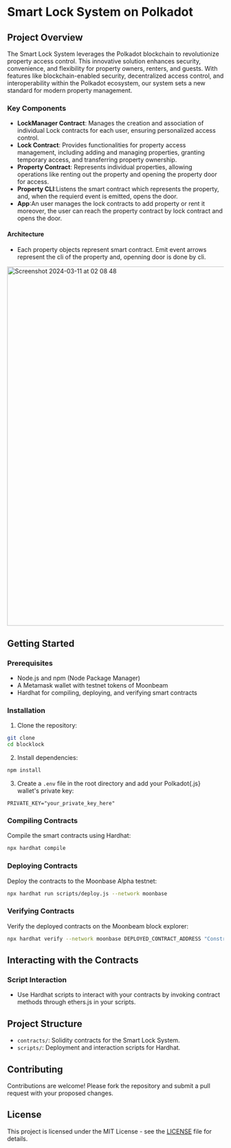 # Smart Lock System on Polkadot

## Project Overview

The Smart Lock System leverages the Polkadot blockchain to revolutionize property access control. This innovative solution enhances security, convenience, and flexibility for property owners, renters, and guests. With features like blockchain-enabled security, decentralized access control, and interoperability within the Polkadot ecosystem, our system sets a new standard for modern property management.

### Key Components

- **LockManager Contract**: Manages the creation and association of individual Lock contracts for each user, ensuring personalized access control.
- **Lock Contract**: Provides functionalities for property access management, including adding and managing properties, granting temporary access, and transferring property ownership.
- **Property Contract**: Represents individual properties, allowing operations like renting out the property and opening the property door for access.
- **Property CLI**:Listens the smart contract which represents the property, and, when the requierd event is emitted, opens the door.
- **App**:An user manages the lock contracts to add property or rent it moreover, the user can reach the property contract by lock contract and opens the door.

#### Architecture

- Each property objects represent smart contract. Emit event arrows represent the cli of the property and, openning door is done by cli.

<img width="835" alt="Screenshot 2024-03-11 at 02 08 48" src="https://github.com/DogukanGun/BlockLockProject/assets/59707019/206cab9b-4e1d-47bf-9c51-86527850c6ad">

## Getting Started

### Prerequisites

- Node.js and npm (Node Package Manager)
- A Metamask wallet with testnet tokens of Moonbeam
- Hardhat for compiling, deploying, and verifying smart contracts

### Installation

1. Clone the repository:

```bash
git clone
cd blocklock
```

2. Install dependencies:

```bash
npm install
```

3. Create a `.env` file in the root directory and add your Polkadot{.js} wallet's private key:

```plaintext
PRIVATE_KEY="your_private_key_here"
```

### Compiling Contracts

Compile the smart contracts using Hardhat:

```bash
npx hardhat compile
```

### Deploying Contracts

Deploy the contracts to the Moonbase Alpha testnet:

```bash
npx hardhat run scripts/deploy.js --network moonbase
```

### Verifying Contracts

Verify the deployed contracts on the Moonbeam block explorer:

```bash
npx hardhat verify --network moonbase DEPLOYED_CONTRACT_ADDRESS "Constructor Argument 1" "Constructor Argument 2"
```

## Interacting with the Contracts

### Script Interaction

- Use Hardhat scripts to interact with your contracts by invoking contract methods through ethers.js in your scripts.

## Project Structure

- `contracts/`: Solidity contracts for the Smart Lock System.
- `scripts/`: Deployment and interaction scripts for Hardhat.

## Contributing

Contributions are welcome! Please fork the repository and submit a pull request with your proposed changes.

## License

This project is licensed under the MIT License - see the [LICENSE](LICENSE) file for details.

